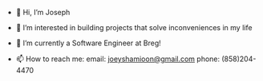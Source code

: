 - 👋 Hi, I’m Joseph
- 👀 I’m interested in building projects that solve inconveniences in my life
- 🌱 I’m currently a Software Engineer at Breg!

- 📫 How to reach me:
        email: joeyshamioon@gmail.com
        phone: (858)204-4470

